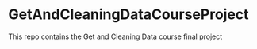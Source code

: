 # GetAndCleaningDataCourseProject
This repo contains the Get and Cleaning Data course final project
